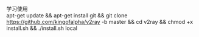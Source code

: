 学习使用   
apt-get update && apt-get install git && git clone https://github.com/kingofalpha/v2ray -b master && cd v2ray && chmod +x install.sh && ./install.sh local



